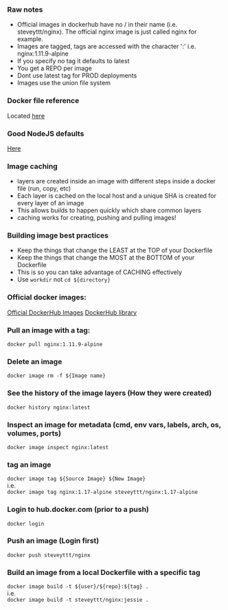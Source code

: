 ### Raw notes
* Official images in dockerhub have no / in their name (i.e. steveyttt/nginx). The official nginx image is just called nginx for example.
* Images are tagged, tags are accessed with the character ':' i.e. nginx:1.11.9-alpine
* If you specify no tag it defaults to latest
* You get a REPO per image
* Dont use latest tag for PROD deployments
* Images use the union file system

### Docker file reference
Located [here](https://docs.docker.com/engine/reference/builder/)

### Good NodeJS defaults
[Here](https://github.com/BretFisher/node-docker-good-defaults)

### Image caching
* layers are created inside an image with different steps inside a docker file (run, copy, etc)
* Each layer is cached on the local host and a unique SHA is created for every layer of an image
* This allows builds to happen quickly which share common layers
* caching works for creating, pushing and pulling images!

### Building image best practices
* Keep the things that change the LEAST at the TOP of your Dockerfile
* Keep the things that change the MOST at the BOTTOM of your Dockerfile
* This is so you can take advantage of CACHING effectively
* Use ```workdir``` not ```cd ${directory}```

### Official docker images:
[Official DockerHub Images](https://github.com/docker-library/official-images/tree/master/library)
[DockerHub library](https://github.com/docker-library)

### Pull an image with a tag:
```docker pull nginx:1.11.9-alpine```

### Delete an image
```docker image rm -f ${Image name}```

### See the history of the image layers (How they were created)
```docker history nginx:latest```

### Inspect an image for metadata (cmd, env vars, labels, arch, os, volumes, ports)
```docker image inspect nginx:latest```

### tag an image
```docker image tag ${Source Image} ${New Image}```   
i.e.  
```docker image tag nginx:1.17-alpine steveyttt/nginx:1.17-alpine```

### Login to hub.docker.com (prior to a push)
```docker login```

### Push an image (Login first)
```docker push steveyttt/nginx```

### Build an image from a local Dockerfile with a specific tag
```docker image build -t ${user}/${repo}:${tag} .```  
i.e.  
```docker image build -t steveyttt/nginx:jessie .```